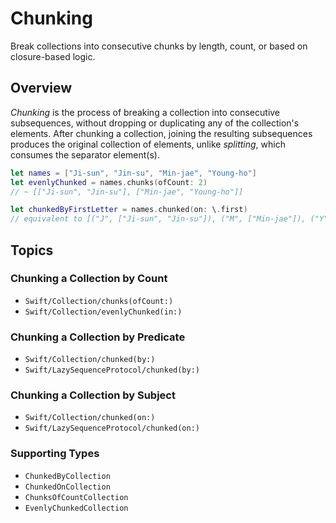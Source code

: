# Chunking

Break collections into consecutive chunks by length, count, or based on closure-based logic.

## Overview

_Chunking_ is the process of breaking a collection into consecutive subsequences, without dropping or duplicating any of the collection's elements. After chunking a collection, joining the resulting subsequences produces the original collection of elements, unlike _splitting_, which consumes the separator element(s).

```swift
let names = ["Ji-sun", "Jin-su", "Min-jae", "Young-ho"]
let evenlyChunked = names.chunks(ofCount: 2)
// ~ [["Ji-sun", "Jin-su"], ["Min-jae", "Young-ho"]] 

let chunkedByFirstLetter = names.chunked(on: \.first)
// equivalent to [("J", ["Ji-sun", "Jin-su"]), ("M", ["Min-jae"]), ("Y", ["Young-ho"])]
```

## Topics

### Chunking a Collection by Count

- ``Swift/Collection/chunks(ofCount:)``
- ``Swift/Collection/evenlyChunked(in:)``

### Chunking a Collection by Predicate

- ``Swift/Collection/chunked(by:)``
- ``Swift/LazySequenceProtocol/chunked(by:)``

### Chunking a Collection by Subject

- ``Swift/Collection/chunked(on:)``
- ``Swift/LazySequenceProtocol/chunked(on:)``

### Supporting Types

- ``ChunkedByCollection``
- ``ChunkedOnCollection``
- ``ChunksOfCountCollection``
- ``EvenlyChunkedCollection``
